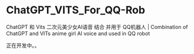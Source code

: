 # ChatGPT_VITS_For_QQ-Rob
ChatGPT 和 Vits 二次元美少女AI语音 结合 并用于 QQ机器人 |  Combination of ChatGPT and VITs anime girl AI voice and used in QQ robot 

正在开发中。。
